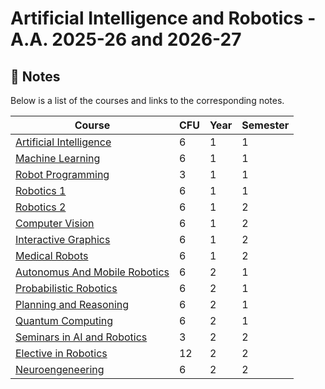 # Artificial Intelligence and Robotics - A.A. 2025-26 and 2026-27

## 📖 Notes
Below is a list of the courses and links to the corresponding notes.
<div align="center">

  
| Course | CFU | Year | Semester |
| ----- | ----- |  ----- | ----- | 
| [Artificial Intelligence]() | 6 | 1 | 1 |
| [Machine Learning]() | 6 |  1 | 1 |
| [Robot Programming]() | 3 | 1 | 1 |
| [Robotics 1]() | 6 | 1 | 1 |
| [ Robotics 2]() | 6 | 1 | 2 |
| [Computer Vision]() | 6 | 1 | 2 |
| [ Interactive Graphics]() | 6 | 1 | 2 |
| [Medical Robots]() | 6 | 1 | 2 |
| [Autonomus And Mobile Robotics]() | 6 | 2 | 1 |
| [Probabilistic Robotics]() | 6 | 2 | 1 |
| [Planning and Reasoning]() | 6 | 2 | 1 |
| [Quantum Computing]() | 6 | 2 | 1 |
| [Seminars in AI and Robotics]() | 3 | 2 | 2 |
| [Elective in Robotics]() | 12 | 2 | 2 |
| [Neuroengeneering]() | 6 | 2 | 2 |



</div>
